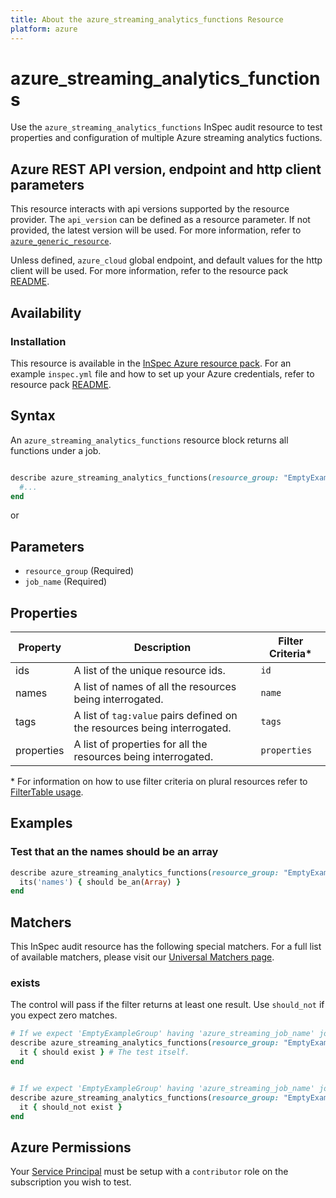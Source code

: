 ```yaml
---
title: About the azure_streaming_analytics_functions Resource
platform: azure
---
```


# azure_streaming_analytics_functions

Use the `azure_streaming_analytics_functions` InSpec audit resource to test properties and configuration of multiple Azure streaming analytics fuctions.

## Azure REST API version, endpoint and http client parameters

This resource interacts with api versions supported by the resource provider.
The `api_version` can be defined as a resource parameter.
If not provided, the latest version will be used.
For more information, refer to [`azure_generic_resource`](azure_generic_resource.md).

Unless defined, `azure_cloud` global endpoint, and default values for the http client will be used.
For more information, refer to the resource pack [README](../../README.md).

## Availability

### Installation

This resource is available in the [InSpec Azure resource pack](https://github.com/inspec/inspec-azure).
For an example `inspec.yml` file and how to set up your Azure credentials, refer to resource pack [README](../../README.md#Service-Principal).

## Syntax

An `azure_streaming_analytics_functions` resource block returns all functions  under a job.
```ruby

describe azure_streaming_analytics_functions(resource_group: "EmptyExampleGroup", job_name: "azure_streaming_job_name") do
  #...
end

```
or

## Parameters

- `resource_group` (Required)
- `job_name` (Required)

## Properties

|Property       | Description                                                                          | Filter Criteria<superscript>*</superscript> |
|---------------|--------------------------------------------------------------------------------------|-----------------|
| ids           | A list of the unique resource ids.                                                   | `id`            |
| names         | A list of names of all the resources being interrogated.                             | `name`          |
| tags          | A list of `tag:value` pairs defined on the resources being interrogated.             | `tags`          |
| properties    | A list of properties for all the resources being interrogated.                       | `properties`    |

<superscript>*</superscript> For information on how to use filter criteria on plural resources refer to [FilterTable usage](https://github.com/inspec/inspec/blob/master/dev-docs/filtertable-usage.md).

## Examples

### Test that an the names should be an array
```ruby
describe azure_streaming_analytics_functions(resource_group: "EmptyExampleGroup", job_name: "azure_streaming_job_name") do
  its('names') { should be_an(Array) }
end

```
## Matchers

This InSpec audit resource has the following special matchers. For a full list of available matchers, please visit our [Universal Matchers page](https://www.inspec.io/docs/reference/matchers/).

### exists

The control will pass if the filter returns at least one result. Use `should_not` if you expect zero matches.
```ruby
# If we expect 'EmptyExampleGroup' having 'azure_streaming_job_name' job should have functions in it.
describe azure_streaming_analytics_functions(resource_group: "EmptyExampleGroup", job_name: "azure_streaming_job_name") do
  it { should exist } # The test itself.
end


# If we expect 'EmptyExampleGroup' having 'azure_streaming_job_name' job should not have any functions in it
describe azure_streaming_analytics_functions(resource_group: "EmptyExampleGroup", job_name: "azure_streaming_job_name") do
  it { should_not exist }
end
```
## Azure Permissions

Your [Service Principal](https://docs.microsoft.com/en-us/azure/azure-resource-manager/resource-group-create-service-principal-portal) must be setup with a `contributor` role on the subscription you wish to test.
